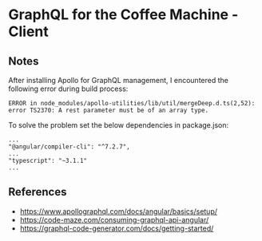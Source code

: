 # GraphQL for the Coffee Machine - Client

## Notes

After installing Apollo for GraphQL management, I encountered the following error during build process:

    ERROR in node_modules/apollo-utilities/lib/util/mergeDeep.d.ts(2,52): error TS2370: A rest parameter must be of an array type.

To solve the problem set the below dependencies in package.json:

    ...
    "@angular/compiler-cli": "^7.2.7",
    ...
    "typescript": "~3.1.1"    
    ...

## References

- <https://www.apollographql.com/docs/angular/basics/setup/>
- <https://code-maze.com/consuming-graphql-api-angular/>
- <https://graphql-code-generator.com/docs/getting-started/>
